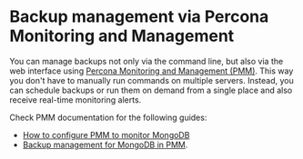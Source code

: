 # Backup management via Percona Monitoring and Management

You can manage backups not only via the command line, but also via the web interface using [Percona Monitoring and Management (PMM)](https://www.percona.com/doc/percona-monitoring-and-management/2.x/index.html). This way you don't have to manually run commands on multiple servers. Instead, you can schedule backups or run them on demand from a single place and also receive real-time monitoring alerts.

Check PMM documentation for the following guides:

* [How to configure PMM to monitor MongoDB](https://docs.percona.com/percona-monitoring-and-management/setting-up/client/mongodb.html)
* [Backup management for MongoDB in PMM](https://docs.percona.com/percona-monitoring-and-management/get-started/backup/backup_mongo.html). 




